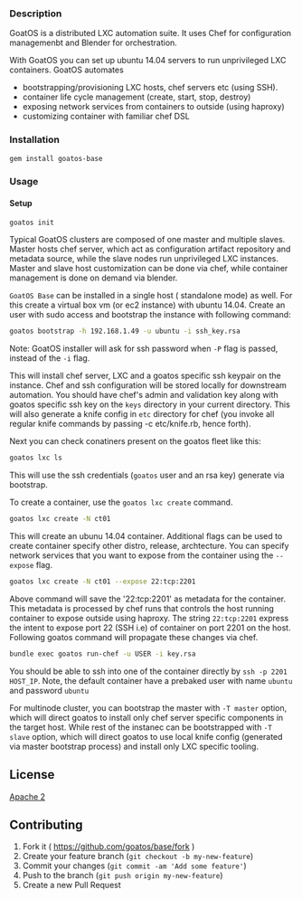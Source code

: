 ### Description
GoatOS is a distributed LXC automation suite. It uses Chef for configuration
managemenbt and Blender for orchestration.

With GoatOS you can set up ubuntu 14.04 servers to run unprivileged LXC
containers. GoatOS automates
- bootstrapping/provisioning LXC hosts, chef servers etc (using SSH).
- container life cycle management (create, start, stop, destroy)
- exposing network services from containers to outside (using haproxy)
- customizing container with familiar chef DSL

### Installation
```sh
gem install goatos-base
```

### Usage
#### Setup
```sh
goatos init
```
Typical GoatOS clusters are composed of one master and multiple slaves. Master
hosts chef server, which act as configuration artifact repository and metadata
source, while the slave nodes run unprivileged LXC instances. Master and slave
host customization can be done via chef, while container management is done on
demand via blender.

`GoatOS Base` can be installed in a single host ( standalone mode) as well. For
this create a virtual box vm (or ec2 instance) with ubuntu 14.04. Create an user
with sudo access and bootstrap the instance with following command:

```sh
goatos bootstrap -h 192.168.1.49 -u ubuntu -i ssh_key.rsa
```

Note: GoatOS installer will ask for ssh password when `-P` flag is passed, instead of the `-i` flag.

This will install chef server, LXC  and a goatos specific ssh keypair on the
instance. Chef and ssh configuration will be stored locally for downstream automation.
You should have chef's admin and validation key along with goatos specific ssh key on
the `keys` directory in your current directory. This will also generate a knife config
in `etc` directory for chef (you invoke all regular knife commands by passing
-c etc/knife.rb, hence forth).


Next you can check conatiners present on the goatos fleet like this:

```sh
goatos lxc ls
```
This will use the ssh credentials (`goatos` user and an rsa key) generate via bootstrap.

To create a container, use the `goatos lxc create` command.
```sh
goatos lxc create -N ct01
```
This will create an ubunu 14.04 container. Additional flags can be used to create container
specify other distro, release, archtecture. You can specify network services that you want
to expose from the container using the `--expose` flag.
 
```sh
goatos lxc create -N ct01 --expose 22:tcp:2201
```
Above command will save the '22:tcp:2201' as metadata for the container. This metadata is
processed by chef runs that controls the host running container to expose outside using haproxy.
The string `22:tcp:2201` express the intent to expose port 22 (SSH i.e) of container on port
2201 on the host. Following goatos command will propagate these changes via chef.

```sh
bundle exec goatos run-chef -u USER -i key.rsa
```
You should be able to ssh into one of the container directly by `ssh -p 2201 HOST_IP`. Note,
the default container have a prebaked user with name `ubuntu` and password `ubuntu`


For multinode cluster, you can bootstrap the master with `-T master` option,
which will direct goatos to install only chef server specific components
in the target host. While rest of the instanec can be bootstrapped with
`-T slave` option, which will direct goatos to use local knife config (generated
via master bootstrap process) and install only LXC specific tooling.


## License
[Apache 2](http://www.apache.org/licenses/LICENSE-2.0)

## Contributing

1. Fork it ( https://github.com/goatos/base/fork )
2. Create your feature branch (`git checkout -b my-new-feature`)
3. Commit your changes (`git commit -am 'Add some feature'`)
4. Push to the branch (`git push origin my-new-feature`)
5. Create a new Pull Request
